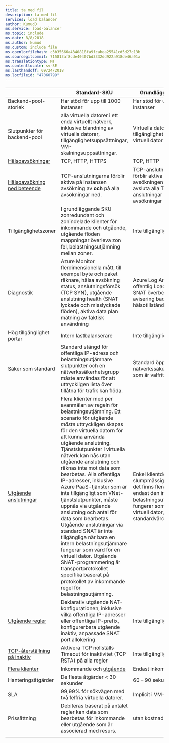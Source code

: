 ```yaml
---
title: ta med fil
description: ta med fil
services: load balancer
author: KumudD
ms.service: load-balancer
ms.topic: include
ms.date: 8/8/2018
ms.author: kumud
ms.custom: include file
ms.openlocfilehash: c3b35666a4340818fa9fcabea25541cd5d27c13b
ms.sourcegitcommit: 715813af8cde40407bd3332dd922a918de46a91a
ms.translationtype: MT
ms.contentlocale: sv-SE
ms.lasthandoff: 09/24/2018
ms.locfileid: "47060799"
---
```

| | Standard-SKU | Grundläggande SKU |
| --- | --- | --- |
| Backend-pool-storlek | Har stöd för upp till 1000 instanser | Har stöd för upp till 100 instanser |
| Slutpunkter för backend-pool | alla virtuella datorer i ett enda virtuellt nätverk, inklusive blandning av virtuella datorer, tillgänglighetsuppsättningar, VM-skalningsuppsättningar. | Virtuella datorer i en enda tillgänglighet eller en virtuell dator skala in. |
| [Hälsoavsökningar](../articles/load-balancer/load-balancer-custom-probe-overview.md#types) | TCP, HTTP, HTTPS | TCP, HTTP |
| [Hälsoavsökning ned beteende](../articles/load-balancer/load-balancer-custom-probe-overview.md#probedown) | TCP-anslutningarna förblir aktiva på instansen avsökning av __och__ på alla avsökningar ned. | TCP-anslutningarna förblir aktiva på instansen avsökningen ned. Att avsluta alla TCP-anslutningar på alla avsökningar ned. |
| Tillgänglighetszoner | I grundläggande SKU zonredundant och zonindelade klienter för inkommande och utgående, utgående flöden mappningar överleva zon fel, belastningsutjämning mellan zoner. | Inte tillgänglig |
| Diagnostik | Azure Monitor flerdimensionella mått, till exempel byte och paket räknare, hälsa avsökning status, anslutningsförsök (TCP SYN), utgående anslutning health (SNAT lyckade och misslyckade flöden), aktiva data plan mätning av faktisk användning | Azure Log Analytics för offentlig Load Balancer, SNAT överbelastning avisering backend-pool hälsotillstånd antal. |
| Hög tillgänglighet portar | Intern lastbalanserare | Inte tillgängligt |
| Säker som standard | Standard stängd för offentliga IP-adress och belastningsutjämnare slutpunkter och en nätverkssäkerhetsgrupp måste användas för att uttryckligen lista över tillåtna för trafik kan flöda. | Standard öppen, nätverkssäkerhetsgruppen som är valfritt. |
| [Utgående anslutningar](../articles/load-balancer/load-balancer-outbound-connections.md) | Flera klienter med per avanmälan av regeln för belastningsutjämning. Ett scenario för utgående _måste_ uttryckligen skapas för den virtuella datorn för att kunna använda utgående anslutning.  Tjänstslutpunkter i virtuella nätverk kan nås utan utgående anslutning och räknas inte mot data som bearbetas.  Alla offentliga IP-adresser, inklusive Azure PaaS-tjänster som är inte tillgängligt som VNet-tjänstslutpunkter, måste uppnås via utgående anslutning och antal för data som bearbetas. Utgående anslutningar via standard SNAT är inte tillgängliga när bara en intern belastningsutjämnare fungerar som värd för en virtuell dator. Utgående SNAT-programmering är transportprotokollet specifika baserat på protokollet av inkommande regel för belastningsutjämning. | Enkel klientdel, slumpmässigt valda när det finns flera klienter.  När endast den interna belastningsutjämnaren fungerar som värd för en virtuell dator, används standardvärdet SNAT. |
| [Utgående regler](../articles/load-balancer/load-balancer-outbound-rules-overview.md) | Deklarativ utgående NAT-konfigurationen, inklusive vilka offentliga IP-adresser eller offentliga IP-prefix, konfigurerbara utgående inaktiv, anpassade SNAT port allokering | Inte tillgängligt |
|  [TCP-återställning på inaktiv](../articles/load-balancer/load-balancer-tcp-reset.md) | Aktivera TCP nollställs Timeout för inaktivitet (TCP RSTA) på alla regler | Inte tillgängligt |
| [Flera klienter](../articles/load-balancer/load-balancer-multivip-overview.md) | Inkommande och [utgående](../articles/load-balancer/load-balancer-outbound-connections.md) | Endast inkommande |
| Hanteringsåtgärder | De flesta åtgärder < 30 sekunder | 60 – 90 sekunder vanliga. |
| SLA | 99,99% för sökvägen med två felfria virtuella datorer. | Implicit i VM-serviceavtal. | 
| Prissättning | Debiteras baserat på antalet regler kan data som bearbetas för inkommande eller utgående som är associerad med resurs.  | utan kostnad |
|  |  |  |
